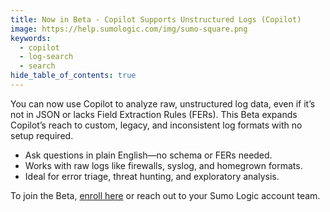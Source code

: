 ```yaml
---
title: Now in Beta - Copilot Supports Unstructured Logs (Copilot)
image: https://help.sumologic.com/img/sumo-square.png
keywords:
  - copilot
  - log-search
  - search
hide_table_of_contents: true    
---
```


You can now use Copilot to analyze raw, unstructured log data, even if it’s not in JSON or lacks Field Extraction Rules (FERs). This Beta expands Copilot’s reach to custom, legacy, and inconsistent log formats with no setup required.

* Ask questions in plain English—no schema or FERs needed.
* Works with raw logs like firewalls, syslog, and homegrown formats.
* Ideal for error triage, threat hunting, and exploratory analysis.

To join the Beta, [enroll here](https://forms.gle/LozrrAppM9FM94tS9) or reach out to your Sumo Logic account team.
